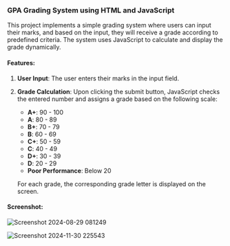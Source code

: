
### GPA Grading System using HTML and JavaScript

This project implements a simple grading system where users can input their marks, and based on the input, they will receive a grade according to predefined criteria. The system uses JavaScript to calculate and display the grade dynamically.

#### Features:
1. **User Input**: The user enters their marks in the input field.
2. **Grade Calculation**: Upon clicking the submit button, JavaScript checks the entered number and assigns a grade based on the following scale:
   - **A+**: 90 - 100
   - **A**: 80 - 89
   - **B+**: 70 - 79
   - **B**: 60 - 69
   - **C+**: 50 - 59
   - **C**: 40 - 49
   - **D+**: 30 - 39
   - **D**: 20 - 29
   - **Poor Performance**: Below 20
   
   For each grade, the corresponding grade letter is displayed on the screen.


#### Screenshot:

![Screenshot 2024-08-29 081249](https://github.com/user-attachments/assets/f1bf387b-a1a9-420c-af2a-7e1f923fe25d)

![Screenshot 2024-11-30 225543](https://github.com/user-attachments/assets/c872e82a-e87b-43c7-860c-ae6b8b8e1fac)
